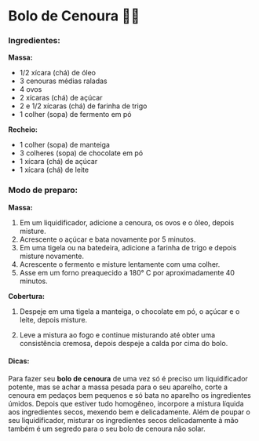 # Bolo de Cenoura :cake::carrot:

### Ingredientes:

**Massa:**

- 1/2 xícara (chá) de óleo
- 3 cenouras médias raladas
- 4 ovos
- 2 xícaras (chá) de açúcar
- 2 e 1/2 xícaras (chá) de farinha de trigo
- 1 colher (sopa) de fermento em pó

**Recheio:**

- 1 colher (sopa) de manteiga
- 3 colheres (sopa) de chocolate em pó
- 1 xícara (chá) de açúcar
- 1 xícara (chá) de leite



### Modo de preparo:

**Massa:**

1. Em um liquidificador, adicione a cenoura, os ovos e o óleo, depois misture.
2. Acrescente o açúcar e bata novamente por 5 minutos.
3. Em uma tigela ou na batedeira, adicione a farinha de trigo e depois misture novamente.
4. Acrescente o fermento e misture lentamente com uma colher.
5. Asse em um forno preaquecido a 180° C por aproximadamente 40 minutos.

**Cobertura:**

1. Despeje em uma tigela a manteiga, o chocolate em pó, o açúcar e o leite, depois misture.

2. Leve a mistura ao fogo e continue misturando até obter uma consistência cremosa, depois despeje a calda por cima do bolo.

   

#### Dicas:

Para fazer seu **bolo de cenoura** de uma vez só é preciso um liquidificador potente, mas se achar a massa pesada para o seu aparelho, corte a cenoura em pedaços bem pequenos e só bata no aparelho os ingredientes úmidos. Depois que estiver tudo homogêneo, incorpore a mistura líquida aos ingredientes secos, mexendo bem e delicadamente. Além de poupar o seu liquidificador, misturar os ingredientes secos delicadamente à mão também é um segredo para o seu bolo de cenoura não solar.

### 